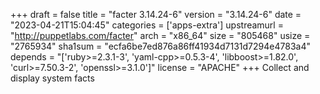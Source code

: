 +++
draft = false
title = "facter 3.14.24-6"
version = "3.14.24-6"
date = "2023-04-21T15:04:45"
categories = ['apps-extra']
upstreamurl = "http://puppetlabs.com/facter"
arch = "x86_64"
size = "805468"
usize = "2765934"
sha1sum = "ecfa6be7ed876a86ff41934d7131d7294e4783a4"
depends = "['ruby>=2.3.1-3', 'yaml-cpp>=0.5.3-4', 'libboost>=1.82.0', 'curl>=7.50.3-2', 'openssl>=3.1.0']"
license = "APACHE"
+++
Collect and display system facts